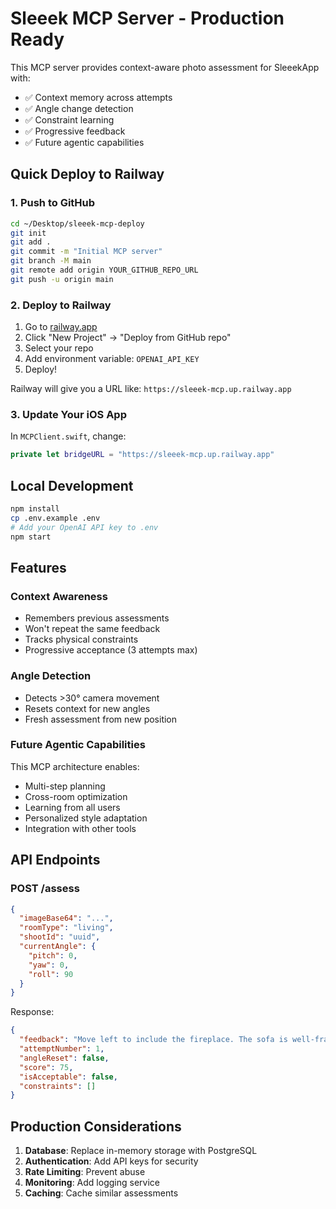 # Sleeek MCP Server - Production Ready

This MCP server provides context-aware photo assessment for SleeekApp with:
- ✅ Context memory across attempts
- ✅ Angle change detection
- ✅ Constraint learning
- ✅ Progressive feedback
- ✅ Future agentic capabilities

## Quick Deploy to Railway

### 1. Push to GitHub
```bash
cd ~/Desktop/sleeek-mcp-deploy
git init
git add .
git commit -m "Initial MCP server"
git branch -M main
git remote add origin YOUR_GITHUB_REPO_URL
git push -u origin main
```

### 2. Deploy to Railway
1. Go to [railway.app](https://railway.app)
2. Click "New Project" → "Deploy from GitHub repo"
3. Select your repo
4. Add environment variable: `OPENAI_API_KEY`
5. Deploy!

Railway will give you a URL like: `https://sleeek-mcp.up.railway.app`

### 3. Update Your iOS App
In `MCPClient.swift`, change:
```swift
private let bridgeURL = "https://sleeek-mcp.up.railway.app"
```

## Local Development
```bash
npm install
cp .env.example .env
# Add your OpenAI API key to .env
npm start
```

## Features

### Context Awareness
- Remembers previous assessments
- Won't repeat the same feedback
- Tracks physical constraints
- Progressive acceptance (3 attempts max)

### Angle Detection
- Detects >30° camera movement
- Resets context for new angles
- Fresh assessment from new position

### Future Agentic Capabilities
This MCP architecture enables:
- Multi-step planning
- Cross-room optimization
- Learning from all users
- Personalized style adaptation
- Integration with other tools

## API Endpoints

### POST /assess
```json
{
  "imageBase64": "...",
  "roomType": "living",
  "shootId": "uuid",
  "currentAngle": {
    "pitch": 0,
    "yaw": 0,
    "roll": 90
  }
}
```

Response:
```json
{
  "feedback": "Move left to include the fireplace. The sofa is well-framed.",
  "attemptNumber": 1,
  "angleReset": false,
  "score": 75,
  "isAcceptable": false,
  "constraints": []
}
```

## Production Considerations

1. **Database**: Replace in-memory storage with PostgreSQL
2. **Authentication**: Add API keys for security
3. **Rate Limiting**: Prevent abuse
4. **Monitoring**: Add logging service
5. **Caching**: Cache similar assessments